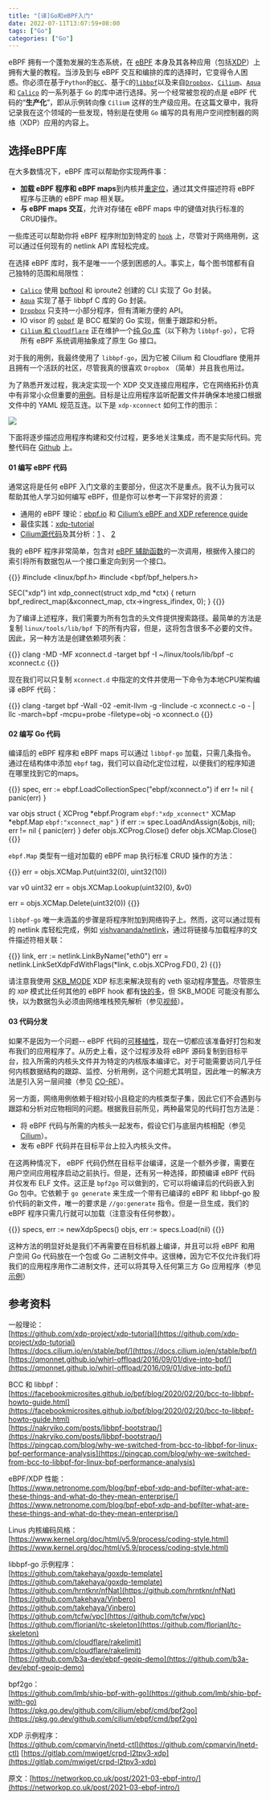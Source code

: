 ```yaml
---
title: "[译]Go和eBPF入门"
date: 2022-07-11T13:07:59+08:00
tags: ["Go"]
categories: ["Go"]
---
```


eBPF 拥有一个蓬勃发展的生态系统，在 [eBPF](https://ebpf.io/what-is-ebpf/) 本身及其各种应用（包括[XDP](https://github.com/xdp-project/xdp-tutorial)）上拥有大量的教程。当涉及到与 eBPF 交互和编排的库的选择时，它变得令人困惑。你必须在基于`Python`的[`BCC`](https://github.com/iovisor/bcc)、基于`C`的[`libbpf`](https://github.com/libbpf/libbpf)以及来自[`Dropbox`](https://github.com/dropbox/goebpf)、[`Cilium`](https://github.com/cilium/ebpf)、[`Aqua`](https://github.com/aquasecurity/tracee/tree/main/libbpfgo)和 [`Calico`](https://github.com/projectcalico/felix/tree/master/bpf) 的一系列基于 `Go` 的库中进行选择。另一个经常被忽视的点是 eBPF 代码的“**生产化**”，即从示例转向像 `Cilium` 这样的生产级应用。在这篇文章中，我将记录我在这个领域的一些发现，特别是在使用 `Go` 编写的具有用户空间控制器的网络（XDP）应用的内容上。

## 选择eBPF库

在大多数情况下，eBPF 库可以帮助你实现两件事：

- **加载 eBPF 程序和 eBPF maps**到内核并[重定位](https://kinvolk.io/blog/2018/10/exploring-bpf-elf-loaders-at-the-bpf-hackfest/#common-steps)，通过其文件描述符将 eBPF 程序与正确的 eBPF map 相关联。
- **与 eBPF maps 交互**，允许对存储在 eBPF maps 中的键值对执行标准的CRUD操作。

一些库还可以帮助你将 eBPF 程序附加到特定的 [`hook`](https://ebpf.io/what-is-ebpf/#hook-overview) 上，尽管对于网络用例，这可以通过任何现有的 netlink API 库轻松完成。

在选择 eBPF 库时，我不是唯一一个感到困惑的人。事实上，每个图书馆都有自己独特的范围和局限性：

- [`Calico`](https://networkop.co.uk/post/2021-03-ebpf-intro/(https://pkg.go.dev/github.com/projectcalico/felix@v3.8.9+incompatible/bpf)) 使用 [bpftool](https://twitter.com/qeole/status/1101450782841466880) 和 iproute2 创建的 CLI 实现了 Go 封装。
- [`Aqua`](https://github.com/aquasecurity/tracee/tree/main/libbpfgo) 实现了基于 libbpf C 库的 Go 封装。
- [`Dropbox`](https://github.com/dropbox/goebpf) 只支持一小部分程序，但有清晰方便的 API。
- IO visor 的 [`gobpf`](https://github.com/iovisor/gobpf) 是 BCC 框架的 Go 实现，侧重于跟踪和分析。
- [`Cilium` 和 `Cloudflare`](https://github.com/cilium/ebpf) 正在维护一个[纯 Go 库](https://linuxplumbersconf.org/event/4/contributions/449/attachments/239/529/A_pure_Go_eBPF_library.pdf)（以下称为 `libbpf-go`），它将所有 eBPF 系统调用抽象成了原生 Go 接口。

对于我的用例，我最终使用了 `libbpf-go`，因为它被 Cilium 和 Cloudflare 使用并且拥有一个活跃的社区，尽管我真的很喜欢 `Dropbox` （简单）并且我也用过。

为了熟悉开发过程，我决定实现一个 XDP 交叉连接应用程序，它在网络拓扑仿真中有非常小众但重要的[用例](https://netdevops.me/2021/transparently-redirecting-packets/frames-between-interfaces/)。目标是让应用程序监听配置文件并确保本地接口根据文件中的 YAML 规范互连。以下是 `xdp-xconnect` 如何工作的图示：

![](https://pic-1257946109.cos.ap-shanghai.myqcloud.com/blog/xdp-xconnect.png)

下面将逐步描述应用程序构建和交付过程，更多地关注集成，而不是实际代码。完整代码在 [Github](https://github.com/networkop/xdp-xconnect) 上。

#### 01 编写 eBPF 代码

通常这将是任何 eBPF 入门文章的主要部分，但这次不是重点。我不认为我可以帮助其他人学习如何编写 eBPF，但是你可以参考一下非常好的资源：

- 通用的 eBPF 理论：[ebpf.io](https://ebpf.io/what-is-ebpf/) 和 [Cilium’s eBPF and XDP reference guide](https://docs.cilium.io/en/stable/bpf/)
- 最佳实践：[xdp-tutorial](https://github.com/xdp-project/xdp-tutorial)
- [Cilium源代码](https://github.com/cilium/cilium/tree/master/bpf)及其分析：[1](https://k8s.networkop.co.uk/cni/cilium/#a-day-in-the-life-of-a-packet) 、 [2](http://arthurchiao.art/blog/cilium-life-of-a-packet-pod-to-service/)

我的 eBPF 程序非常简单，包含对 [eBPF 辅助函数](https://man7.org/linux/man-pages/man7/bpf-helpers.7.html)的一次调用，根据传入接口的索引将所有数据包从一个接口重定向到另一个接口。

{{<highlight c>}}
#include <linux/bpf.h>
#include <bpf/bpf_helpers.h>

SEC("xdp")
int xdp_connect(struct xdp_md *ctx)
{
    return bpf_redirect_map(&xconnect_map, ctx->ingress_ifindex, 0);
}
{{</highlight>}}

为了编译上述程序，我们需要为所有包含的头文件提供搜索路径。最简单的方法是复制 `linux/tools/lib/bpf` 下的所有内容，但是，这将包含很多不必要的文件。因此，另一种方法是创建依赖项列表：

{{<highlight cmd>}}
clang -MD -MF xconnect.d -target bpf -I ~/linux/tools/lib/bpf -c xconnect.c
{{</highlight>}}

现在我们可以只复制 `xconnect.d` 中指定的文件并使用一下命令为本地CPU架构编译 eBPF 代码：

{{<highlight cmd>}}
clang -target bpf -Wall -02 -emit-llvm -g -Iinclude -c xconnect.c -o - | \
llc -march=bpf -mcpu=probe -filetype=obj -o xconnect.o
{{</highlight>}}

#### 02 编写 Go 代码

编译后的 eBPF 程序和 eBPF maps 可以通过 `libbpf-go` 加载，只需几条指令。通过在结构体中添加 `ebpf` tag，我们可以自动化定位过程，以便我们的程序知道在哪里找到它的maps。

{{<highlight go>}}
spec, err := ebpf.LoadCollectionSpec("ebpf/xconnect.o")
if err != nil {
    panic(err)
}

var objs struct {
    XCProg *ebpf.Program `ebpf:"xdp_xconnect"`
    XCMap  *ebpf.Map     `ebpf:"xconnect_map"`
}
if err := spec.LoadAndAssign(&objs, nil); err != nil {
    panic(err)
}
defer objs.XCProg.Close()
defer objs.XCMap.Close()
{{</highlight>}}

`ebpf.Map` 类型有一组对加载的 eBPF map 执行标准 CRUD 操作的方法：

{{<highlight go>}}
err = objs.XCMap.Put(uint32(0), uint32(10))

var v0 uint32
err = objs.XCMap.Lookup(uint32(0), &v0)

err = objs.XCMap.Delete(uint32(0))
{{</highlight>}}

`libbpf-go` 唯一未涵盖的步骤是将程序附加到网络钩子上。然而，这可以通过现有的 netlink 库轻松完成，例如 [vishvananda/netlink](https://github.com/vishvananda/netlink)，通过将链接与加载程序的文件描述符相关联：

{{<highlight go>}}
link, err := netlink.LinkByName("eth0")
err = netlink.LinkSetXdpFdWithFlags(*link, c.objs.XCProg.FD(), 2)
{{</highlight>}}

请注意我使用 [SKB_MODE](https://github.com/torvalds/linux/blob/master/tools/include/uapi/linux/if_link.h#L966) XDP 标志来解决现有的 veth 驱动程序[警告](https://github.com/xdp-project/xdp-tutorial/tree/master/packet03-redirecting#sending-packets-back-to-the-interface-they-came-from)。尽管原生的 `XDP` 模式比任何其他的 eBPF hook 都有[快的多](https://www.netronome.com/media/images/fig3.width-800.png)，但  SKB_MODE 可能没有那么快，以为数据包头必须由网络堆栈预先解析（参见[视频](https://www.youtube.com/watch?v=q3gjNe6LKDI)）。

#### 03 代码分发

如果不是因为一个问题-- eBPF 代码的[可移植性](https://facebookmicrosites.github.io/bpf/blog/2020/02/19/bpf-portability-and-co-re.html#the-problem-of-bpf-portability)，现在一切都应该准备好打包和发布我们的应用程序了。从历史上看，这个过程涉及将 eBPF 源码复制到目标平台，拉入所需的内核头文件并为特定的内核版本编译它。对于可能需要访问几乎任何内核数据结构的跟踪、监控、分析用例，这个问题尤其明显，因此唯一的解决方法是引入另一层间接（参见 [CO-RE](https://facebookmicrosites.github.io/bpf/blog/2020/02/19/bpf-portability-and-co-re.html)）。

另一方面，网络用例依赖于相对较小且稳定的内核类型子集，因此它们不会遇到与跟踪和分析对应物相同的问题。根据我目前所见，两种最常见的代码打包方法是：

- 将 eBPF 代码与所需的内核头一起发布，假设它们与底层内核相配（参见 [Cilium](https://github.com/cilium/cilium/tree/master/bpf)）。
- 发布 eBPF 代码并在目标平台上拉入内核头文件。

在这两种情况下， eBPF 代码仍然在目标平台编译，这是一个额外步骤，需要在用户空间应用程序启动之前执行。但是，还有另一种选择，即预编译 eBPF 代码并仅发布 ELF 文件。这正是 `bpf2go` 可以做到的，它可以将编译后的代码嵌入到 Go 包中。它依赖于 `go generate` 来生成一个带有已编译的 eBPF 和 libbpf-go 股价代码的新文件，唯一的要求是 `//go:generate` 指令。但是一旦生成，我们的 eBPF 程序只需几行就可以加载（注意没有任何参数）。

{{<highlight go>}}
specs, err := newXdpSpecs()
objs, err := specs.Load(nil)
{{</highlight>}}

这种方法的明显好处是我们不再需要在目标机器上编译，并且可以将 eBPF 和用户空间 Go 代码放在一个包或 Go 二进制文件中。这很棒，因为它不仅允许我们将我们的应用程序用作二进制文件，还可以将其导入任何第三方 Go 应用程序（参见[示例](https://github.com/networkop/xdp-xconnect#usage)）

## 参考资料

一般理论：  
[https://github.com/xdp-project/xdp-tutorial](https://github.com/xdp-project/xdp-tutorial)  
[https://docs.cilium.io/en/stable/bpf/](https://docs.cilium.io/en/stable/bpf/)  
[https://qmonnet.github.io/whirl-offload/2016/09/01/dive-into-bpf/](https://qmonnet.github.io/whirl-offload/2016/09/01/dive-into-bpf/)

BCC 和 libbpf：  
[https://facebookmicrosites.github.io/bpf/blog/2020/02/20/bcc-to-libbpf-howto-guide.html](https://facebookmicrosites.github.io/bpf/blog/2020/02/20/bcc-to-libbpf-howto-guide.html)  
[https://nakryiko.com/posts/libbpf-bootstrap/](https://nakryiko.com/posts/libbpf-bootstrap/)  
[https://pingcap.com/blog/why-we-switched-from-bcc-to-libbpf-for-linux-bpf-performance-analysis](https://pingcap.com/blog/why-we-switched-from-bcc-to-libbpf-for-linux-bpf-performance-analysis)

eBPF/XDP 性能：  
[https://www.netronome.com/blog/bpf-ebpf-xdp-and-bpfilter-what-are-these-things-and-what-do-they-mean-enterprise/](https://www.netronome.com/blog/bpf-ebpf-xdp-and-bpfilter-what-are-these-things-and-what-do-they-mean-enterprise/)

Linus 内核编码风格：  
[https://www.kernel.org/doc/html/v5.9/process/coding-style.html](https://www.kernel.org/doc/html/v5.9/process/coding-style.html)

libbpf-go 示例程序：  
[https://github.com/takehaya/goxdp-template](https://github.com/takehaya/goxdp-template)  
[https://github.com/hrntknr/nfNat](https://github.com/hrntknr/nfNat)  
[https://github.com/takehaya/Vinbero](https://github.com/takehaya/Vinbero)  
[https://github.com/tcfw/vpc](https://github.com/tcfw/vpc)  
[https://github.com/florianl/tc-skeleton](https://github.com/florianl/tc-skeleton)  
[https://github.com/cloudflare/rakelimit](https://github.com/cloudflare/rakelimit)  
[https://github.com/b3a-dev/ebpf-geoip-demo](https://github.com/b3a-dev/ebpf-geoip-demo)

bpf2go：  
[https://github.com/lmb/ship-bpf-with-go](https://github.com/lmb/ship-bpf-with-go)  
[https://pkg.go.dev/github.com/cilium/ebpf/cmd/bpf2go](https://pkg.go.dev/github.com/cilium/ebpf/cmd/bpf2go)

XDP 示例程序：  
[https://github.com/cpmarvin/lnetd-ctl](https://github.com/cpmarvin/lnetd-ctl)
[https://gitlab.com/mwiget/crpd-l2tpv3-xdp](https://gitlab.com/mwiget/crpd-l2tpv3-xdp)


原文：[https://networkop.co.uk/post/2021-03-ebpf-intro/](https://networkop.co.uk/post/2021-03-ebpf-intro/)
